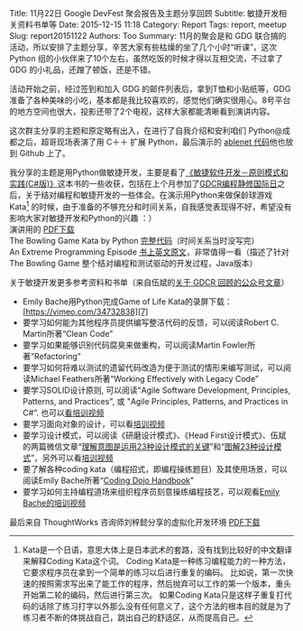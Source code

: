 Title: 11月22日 Google DevFest 聚会报告及主题分享回顾
Subtitle: 敏捷开发相关资料书单等
Date: 2015-12-15 11:18
Category: Report
Tags: report, meetup
Slug: report20151122
Authors: Too
Summary: 11月的聚会是和 GDG 联合搞的活动，所以安排了主题分享，辛苦大家有些枯燥的坐了几个小时“听课”，这次 Python 组的小伙伴来了10个左右，虽然吃饭的时候才得以互相交流，不过拿了 GDG 的小礼品，还蹭了顿饭，还是不错。

活动开始之前，经过签到和加入 GDG 的邮件列表后，拿到T恤和小贴纸等，GDG 准备了各种美味的小吃，基本都是我比较喜欢的，感觉他们确实很用心。8号平台的地方空间也很大，投影还带了2个电视，这样大家都能清晰看到演讲内容。

这次群主分享的主题和原定略有出入，在进行了自我介绍和安利咱们 Python@成都之后，超哥现场表演了用 C＋＋ 扩展 Python，最后演示的 [ablenet 代码][1]他也放到 Github 上了。

我分享的主题是用Python做敏捷开发，主要是看了[《敏捷软件开发－原则模式和实践(C#版)》][2]这本书的一些收获，包括在上个月参加了[GDCR编程静修国际日][3]之后，关于结对编程和敏捷开发的一些体会。在演示用Python来做保龄球游戏 Kata[^1] 的时候，由于准备的不够充分和时间关系，自我感觉表现得不好，希望没有影响大家对敏捷开发和Python的兴趣 ：）  
演讲用的 <a href="./files/Agile_Demo_by_Python.pdf">PDF下载</a>             
The Bowling Game Kata by Python [完整代码][4]（时间关系当时没写完）  
An Extreme Programming Episode [书上英文原文][5]，非常值得一看（描述了针对 The Bowling Game 整个结对编程和测试驱动的开发过程，Java版本）  

关于敏捷开发更多参考资料和书单（来自伍斌的[关于 GDCR 回顾的公众号文章][6]）  
- Emily Bache用Python完成Game of Life Kata的录屏下载：[https://vimeo.com/34732838][7]  
- 要学习如何能为其他程序员提供编写整洁代码的反馈，可以阅读Robert C. Martin所著“Clean Code”  
- 要学习如果能够识别代码腐臭来做重构，可以阅读Martin Fowler所著“Refactoring”  
- 要学习如何将难以测试的遗留代码改造为便于测试的情形来编写测试，可以阅读Michael Feathers所著“Working Effectively with Legacy Code”  
- 要学习SOLID设计原则, 可以阅读"Agile Software Development, Principles, Patterns, and Practices", 或 "Agile Principles, Patterns, and Practices in C#”. 也可以[看培训视频][8]  
- 要学习面向对象的设计，可以看[培训视频][9]  
- 要学习设计模式，可以阅读《研磨设计模式》、《Head First设计模式》、伍斌的两篇微信文章“[理解意图是运用23种设计模式的关键][10]”和“[图解23种设计模式][11]”，另外可以看[培训视频][12]  
- 要了解各种coding kata（编程招式，即编程操练题目）及其使用场景，可以阅读Emily Bache所著“[Coding Dojo Handbook][13]”  
- 要学习如何主持编程道场来组织程序员刻意操练编程技艺，可以观看[Emily Bache的培训视频][14]  

最后来自 ThoughtWorks 咨询师刘梓懿分享的虚拟化开发环境 <a href="./files/GDG-Virtual-Dev-Environment－ThoughtWorks.pdf">PDF下载</a>




[^1]:	Kata是一个日语，意思大体上是日本武术的套路，没有找到比较好的中文翻译来解释Coding Kata这个词。 Coding Kata是一种练习编程能力的一种方法，它要求程序员在拿到一个简单的练习以后进行重复的编码。 比如说，第一次快速的按照需求写出来了能工作的程序，然后抛弃可以工作的第一个版本，重头开始第二轮的编码，然后进行第三次。 如果Coding Kata只是这样子重复打代码的话除了练习打字以外那么没有任何意义了，这个方法的根本目的就是为了练习者不断的体挑战自己，跳出自己的舒适区，从而提高自己。

[1]:	https://github.com/yueyoum/ablenet
[2]:	http://book.douban.com/subject/2347790/
[3]:	http://coderetreat-china.github.io/
[4]:	https://gist.github.com/too/008c8dd69f68428cfdac
[5]:	http://www.objectmentor.com/resources/articles/xpepisode.htm
[6]:	https://mp.weixin.qq.com/s?__biz=MjM5MjEwNTEzOQ==&mid=400893481&idx=1&sn=9f1b7030a5091568b21e93ec52e6f53c&scene=1&srcid=1128AgwfYsSBFUS7ZKetM8z6&key=ff7411024a07f3eb219d9e8b7119e25874a344dc6a65ea6ca7817a153eb74593f183397a39ecc36b860cd4464266ad37&ascene=0&uin=MTUzNTg3NQ%3D%3D&devicetype=iMac+MacBookPro7%2C1+OSX+OSX+10.11.1+build(15B42)&version=11020201&pass_ticket=8f%2BvRyM9EKot%2BPt%2Bcey4TXP98osLb5lxg8r%2Bu2zIeFs%3D
[7]:	https://vimeo.com/34732838
[8]:	http://www.pluralsight.com/courses/encapsulation-solid
[9]:	http://www.pluralsight.com/courses/principles-oo-design
[10]:	http://mp.weixin.qq.com/s?__biz=MjM5MjEwNTEzOQ==&mid=200608541&idx=1&sn=1f7e0d05ed961c5ea066270a4d91adf1&scene=25#wechat_redirect
[11]:	http://mp.weixin.qq.com/s?__biz=MjM5MjEwNTEzOQ==&mid=400831812&idx=1&sn=3975790ed182465dd4a648b117161513#rd
[12]:	http://www.pluralsight.com/courses/design-patterns-on-ramp
[13]:	https://leanpub.com/codingdojohandbook
[14]:	https://app.pluralsight.com/library/courses/the-coding-dojo/table-of-contents